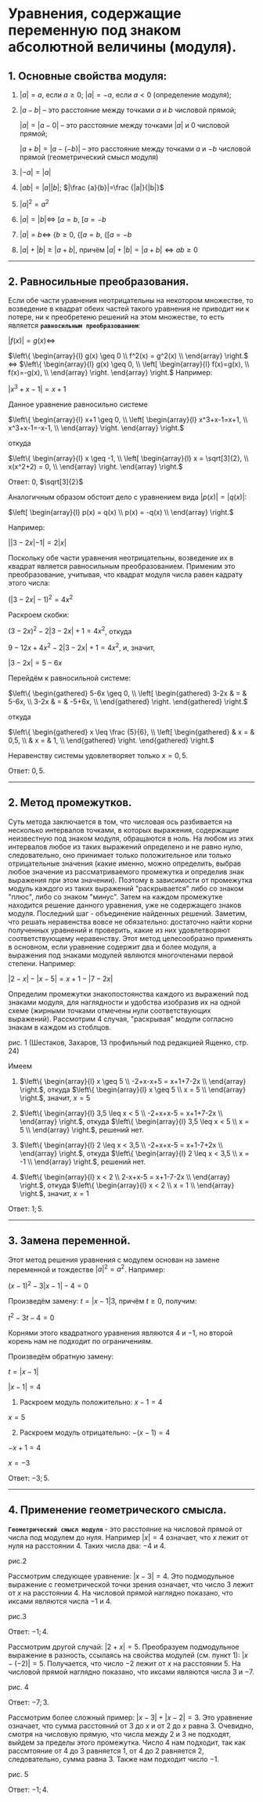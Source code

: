 # Уравнения, содержащие переменную под знаком абсолютной величины (модуля).

## 1. Основные свойства модуля:
1. $|a|=a$, если $a \geq 0$; $|a|=-a$, если $a<0$ (определение модуля);
2. $|a-b|$ – это расстояние между точками $a$ и $b$ числовой прямой;
   
   $|a|=|a-0|$ – это расстояние между точками $|a|$ и $0$ числовой прямой;

   $|a+b|=|a-(-b)|$ – это расстояние между точками $a$ и $-b$ числовой прямой (геометрический смысл модуля)

3. $|-a|=|a|$
4. $|ab|=|a||b|$; $|\frac {a}{b}|=\frac {|a|}{|b|}$
5. $|a|^2=a^2$
6. $|a|=|b| \Leftrightarrow$  [$a=b$, [$a=-b$
7. $|a|=b \Leftrightarrow$ {$b \geq 0$, {[$a=b$, {[$a=-b$
8. $|a|+|b| \geq |a+b|$, причём $|a|+|b|=|a+b| \Leftrightarrow ab \geq 0$ 

***

## 2. Равносильные преобразования.

Если обе части уравнения неотрицательны на некотором множестве, то возведение в квадрат обеих частей такого уравнения не приводит ни к потере, ни к преобретеню решений на этом множестве, то есть является **`равносильным преобразованием`**:

$|f(x)|=g(x) \Leftrightarrow$ 

$\left\{
  \begin{array}{l}
     g(x) \geq 0 \\
     f^2(x) = g^2(x) \\
  \end{array}
\right.$
$\Leftrightarrow$
$\left\{
  \begin{array}{l}
     g(x) \geq 0, \\
    \left[
  \begin{array}{l}
     f(x)=g(x), \\
     f(x)=-g(x), \\
  \end{array}
\right.
  \end{array}
\right.$
 Например:

$|x^3+x-1|=x+1$

Данное уравнение равносильно системе

$\left\{
  \begin{array}{l}
     x+1 \geq 0, \\
    \left[
  \begin{array}{l}
     x^3+x-1=x+1, \\
     x^3+x-1=-x-1, \\
  \end{array}
\right.
  \end{array}
\right.$

откуда

$\left\{
  \begin{array}{l}
     x \geq -1, \\
    \left[
  \begin{array}{l}
     x = \sqrt[3]{2}, \\
     x(x^2+2) = 0, \\
  \end{array}
\right.
  \end{array}
\right.$


Ответ: $0$, $\sqrt[3]{2}$

Аналогичным образом обстоит дело с уравнением вида $|p(x)|=|q(x)|$:

$\left[
  \begin{array}{l}
     p(x) = q(x) \\
     p(x) = -q(x) \\
  \end{array}
\right.$

Например:

$||3-2x|-1|=2|x|$

Поскольку обе части уравнения неотрицательны, возведение их в квадрат является равносильным преобразованием. Применим это преобразование, учитывая, что квадрат модуля чиcла равен кадрату этого числа:

$(|3-2x|-1)^2=4x^2$

Раскроем скобки:

$(3-2x)^2-2|3-2x|+1=4x^2$, откуда

$9-12x+4x^2-2|3-2x|+1=4x^2$, и, значит,

$|3-2x|=5-6x$

Перейдём к равносильной системе:

$\left\{
  \begin{gathered}
     5-6x \geq 0, \\
    \left[
  \begin{gathered}
     3-2x & = & 5-6x, \\
     3-2x & = & -5+6x, \\
  \end{gathered}
\right.
  \end{gathered}
\right.$

откуда

$\left\{
  \begin{gathered}
     x \leq \frac {5}{6}, \\
    \left[
  \begin{gathered}
     & x = & 0,5, \\
     & x = & 1, \\
  \end{gathered}
\right.
  \end{gathered}
\right.$

Неравенству системы удовлетворяет только $x=0,5$.

Ответ: $0,5$.

***

## 2. Метод промежутков.

Суть метода заключается в том, что числовая ось разбивается на несколько интервалов точками, в которых выражения, содержащие неизвестную под знаком модуля, обращаются в ноль. На любом из этих интервалов любое из таких выражений определено и не равно нулю, следовательно, оно принимает только положительное или только отрицательные значения (какие именно, можно определить, выбрав любое значение из рассматриваемого промежутка и определив знак выражения при этом значении). Поэтому в зависимости от промежутка модуль каждого из таких выражений "раскрывается" либо со знаком "плюс", либо со знаком "минус". Затем на каждом промежутке находится решение данного уравнения, уже не содержащего знаков модуля. Последний шаг - объединение найденных решений. Заметим, что решать неравенства вовсе не обязательно: достаточно найти корни полученных уравнений и проверить, какие из них удовлетворяют соответствующему неравенству. Этот метод целесообразно применять в основном, если уравнение содержит два и более модуля, а выражения под знаками модулей являются многочленами первой степени. Например:

$|2-x|-|x-5|=x+1-|7-2x|$

Определим промежутки знакопостоянства каждого из выражений под знаками модуля, для наглядности и удобства изобразив их на одной схеме (жирными точками отмечены нули соответствующих выражений). Рассмотрим 4 случая, "раскрывая" модули согласно знакам в каждом из стоблцов.

рис. 1 (Шестаков, Захаров, 13 профильный под редакцией Ященко, стр. 24)

Имеем

1) $\left\{
  \begin{array}{l}
     x \geq 5 \\
     -2+x-x+5 = x+1+7-2x \\
  \end{array}
\right.$, откуда $\left\{
  \begin{array}{l}
     x \geq 5 \\
     x = 5 \\
  \end{array}
\right.$, значит, $x=5$

2) $\left\{
  \begin{array}{l}
     3,5 \leq x < 5 \\
     -2+x+x-5 = x+1+7-2x \\
  \end{array}
\right.$, откуда $\left\{
  \begin{array}{l}
     3,5 \leq x < 5 \\
     x = 5 \\
  \end{array}
\right.$, решений нет.

1) $\left\{
  \begin{array}{l}
     2 \leq x < 3,5 \\
     -2+x+x-5 = x+1-7+2x \\
  \end{array}
\right.$, откуда $\left\{
  \begin{array}{l}
     2 \leq x < 3,5 \\
     x = -1 \\
  \end{array}
\right.$, решений нет.

4) $\left\{
  \begin{array}{l}
     x < 2 \\
     2-x+x-5 = x+1-7-2x \\
  \end{array}
\right.$, откуда $\left\{
  \begin{array}{l}
     x < 2 \\
     x = 1 \\
  \end{array}
\right.$, значит, $x=1$

Ответ: $1; 5$.

***

## 3. Замена переменной.

Этот метод решения уравнения с модулем основан на замене переменной и тождестве $|a|^2=a^2$. Например:

$(x-1)^2-3|x-1|-4=0$

Произведём замену: $t=|x-1|3$, причём $t \geq 0$, получим:

$t^2-3t-4=0$

Корнями этого квадратного уравнения являются $4$ и $-1$, но второй корень нам не подходит по ограничениям.

Произведём обратную замену:

$t=|x-1|$

$|x-1|=4$

1) Раскроем модуль положительно: $x-1=4$

$x=5$

2) Раскроем модуль отрицательно: $-(x-1)=4$

$-x+1=4$

$x=-3$

Ответ: $-3; 5$.

*** 

## 4. Применение геометрического смысла.

**`Геометрический смысл модуля`** - это расстояние на числовой прямой от числа под модулем до нуля. Например $|x|=4$ означает, что $x$ лежит от нуля на расстоянии 4. Таких числа два: $-4$ и $4$.

рис.2

Рассмотрим следующее уравнение: $|x-3|=4$. Это подмодульное выражение с геометрической точки зрения означает, что число $3$ лежит от $x$ на расстоянии $4$. На числовой прямой наглядно показано, что иксами являются числа $-1$ и $4$. 

рис.3 

Ответ: $-1; 4$.

Рассмотрим другой случай: $|2+x|=5$. Преобразуем подмодульное выражение в разность, ссылаясь на свойства модулей (см. пункт 1): $|x-(-2)|=5$. Получается, что число $-2$ лежит от $x$ на расстоянии $5$. На числовой прямой наглядно показано, что иксами являются числа $3$ и $-7$.

рис. 4

Ответ: $-7; 3$.

Рассмотрим более сложный пример: $|x-3|+|x-2|=3$. Это уравнение означает, что сумма расстояний от $3$ до $x$ и от $2$ до $x$ равна $3$. Очевидно, смотря на числовую прямую, что числа между $2$ и $3$ не подходят, выйдем за пределы этого промежутка. Число $4$ нам подходит, так как рассмтояние от $4$ до $3$ равняется $1$, от $4$ до $2$ равняется $2$, следовательно, сумма равна $3$. Также нам подходит число $-1$.

рис. 5

Ответ: $-1; 4$.